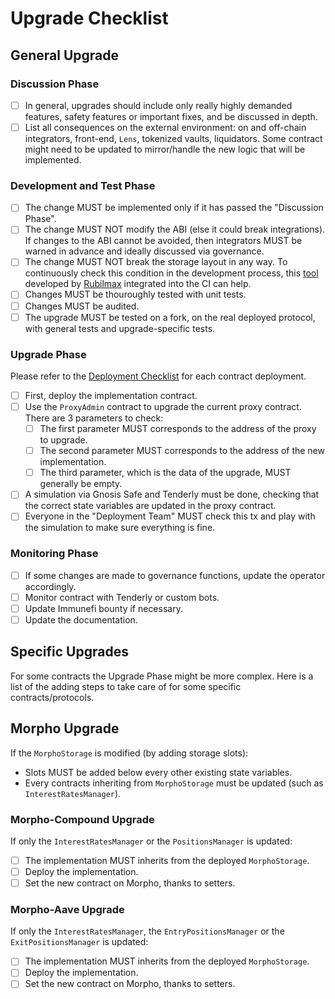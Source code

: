 # Upgrade Checklist

## General Upgrade

### Discussion Phase

- [ ] In general, upgrades should include only really highly demanded features, safety features or important fixes, and be discussed in depth.
- [ ] List all consequences on the external environment: on and off-chain integrators, front-end, `Lens`, tokenized vaults, liquidators. Some contract might need to be updated to mirror/handle the new logic that will be implemented.

### Development and Test Phase

- [ ] The change MUST be implemented only if it has passed the "Discussion Phase".
- [ ] The change MUST NOT modify the ABI (else it could break integrations). If changes to the ABI cannot be avoided, then integrators MUST be warned in advance and ideally discussed via governance.
- [ ] The change MUST NOT break the storage layout in any way. To continuously check this condition in the development process, this [tool](https://github.com/Rubilmax/foundry-storage-check) developed by [Rubilmax](https://github.com/Rubilmax) integrated into the CI can help.
- [ ] Changes MUST be thouroughly tested with unit tests.
- [ ] Changes MUST be audited.
- [ ] The upgrade MUST be tested on a fork, on the real deployed protocol, with general tests and upgrade-specific tests.

### Upgrade Phase

Please refer to the [Deployment Checklist](./deployment-checklist.md) for each contract deployment.

- [ ] First, deploy the implementation contract.
- [ ] Use the `ProxyAdmin` contract to upgrade the current proxy contract. There are 3 parameters to check:
    - [ ] The first parameter MUST corresponds to the address of the proxy to upgrade.
    - [ ] The second parameter MUST corresponds to the address of the new implementation.
    - [ ] The third parameter, which is the data of the upgrade, MUST generally be empty.
- [ ] A simulation via Gnosis Safe and Tenderly must be done, checking that the correct state variables are updated in the proxy contract.
- [ ] Everyone in the "Deployment Team" MUST check this tx and play with the simulation to make sure everything is fine.

### Monitoring Phase

- [ ] If some changes are made to governance functions, update the operator accordingly.
- [ ] Monitor contract with Tenderly or custom bots.
- [ ] Update Immunefi bounty if necessary.
- [ ] Update the documentation.

## Specific Upgrades

For some contracts the Upgrade Phase might be more complex. Here is a list of the adding steps to take care of for some specific contracts/protocols.

## Morpho Upgrade

If the `MorphoStorage` is modified (by adding storage slots):
- Slots MUST be added below every other existing state variables.
- Every contracts inheriting from `MorphoStorage` must be updated (such as `InterestRatesManager`).

### Morpho-Compound Upgrade

If only the `InterestRatesManager` or the `PositionsManager` is updated:
- [ ] The implementation MUST inherits from the deployed `MorphoStorage`.
- [ ] Deploy the implementation.
- [ ] Set the new contract on Morpho, thanks to setters.

### Morpho-Aave Upgrade

If only the `InterestRatesManager`, the `EntryPositionsManager` or the `ExitPositionsManager` is updated:
- [ ] The implementation MUST inherits from the deployed `MorphoStorage`.
- [ ] Deploy the implementation.
- [ ] Set the new contract on Morpho, thanks to setters.